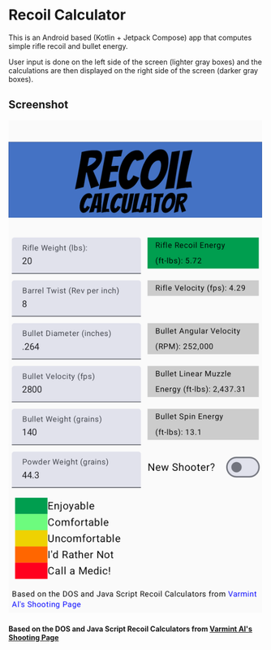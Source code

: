 # Recoil Calculator
This is an Android based (Kotlin + Jetpack Compose) app that computes simple rifle recoil and
bullet energy.

User input is done on the left side of the screen (lighter gray boxes) and the calculations are then
displayed on the right side of the screen (darker gray boxes).


## Screenshot
<img src="https://github.com/kenwalger/Recoil-Calculator/blob/master/app/src/main/res/drawable/app_screen_shot_colors.png" width="500" alt="App Screen Shot">

#### Based on the DOS and Java Script Recoil Calculators from [Varmint Al's Shooting Page](https://www.varmintal.com/ashot.htm#Calculate_Recoil)
